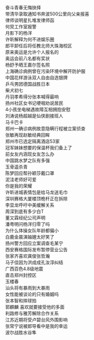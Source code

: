 奋斗青春无悔抉择  
带清华录取通知书奔波500公里向父亲报喜  
律师谈明星扎堆发律师函  
何炅工作室报警  
月影下的杨洋  
许昕解释为何不进娱乐圈  
郎平卸任后将任教北师大珠海校区  
原来奥运是允许个人报名的  
奥运会前八名都有奖状  
杨舒予晒王嘉尔签名照  
上海确诊病例曾在污染环境中解开防护服  
中国花样游泳双人自由自选银牌  
乒乓男团德国战胜日本  
柴犬初七  
丹羽孝希得分张本喊得最响  
扬州社区女书记哽咽劝说居民  
4小孩坐电梯遇故障互相拥抱安慰  
刘涛说杨超越是仙侠剧接班人  
马卡巴卡  
郑州一确诊病例故意隐瞒行程被立案侦查  
张敏再现赵敏经典回眸  
郑州市已选定隔离酒店53家  
冠军妹妹想要的保温杯我们备上了  
前女友内涵现女友怎么办  
中国跳水梦之队有多强  
玉骨遥杀青  
陈梦回应帮孙颖莎戴口罩  
泥洼老师好可爱  
你是我的荣耀  
许昕进城表情包是给马龙送毛巾  
深圳赛格大厦楼顶桅杆正在拆除  
李显龙呼吁中美缓解关系  
周深到底有多少白T  
董又霖经纪公司声明  
潘粤明问杨洋归零了吗  
为什么体操女队年龄都偏小  
白鹿金晨演妯娌太好笑了  
扬州警方回应立案调查毛某宁  
西安赛格国际发布暂停营业公告  
张家齐喜欢龚俊张哲瀚  
马子佳因为洪成成孔汝淳纠结  
广西百色4.8级地震  
直击郑州封控区  
玉楼春  
汕头将有暴雨到大暴雨  
女性能被谈论的只有婚姻吗  
张本智和摔球拍  
郭麒麟 喜欢就要接受他的多面  
利路修与雅芳解除合作关系  
江苏近期将受卢碧台风外围影响  
张常宁说被郎导看中是我的幸运  
波尔战胜水谷隼  
